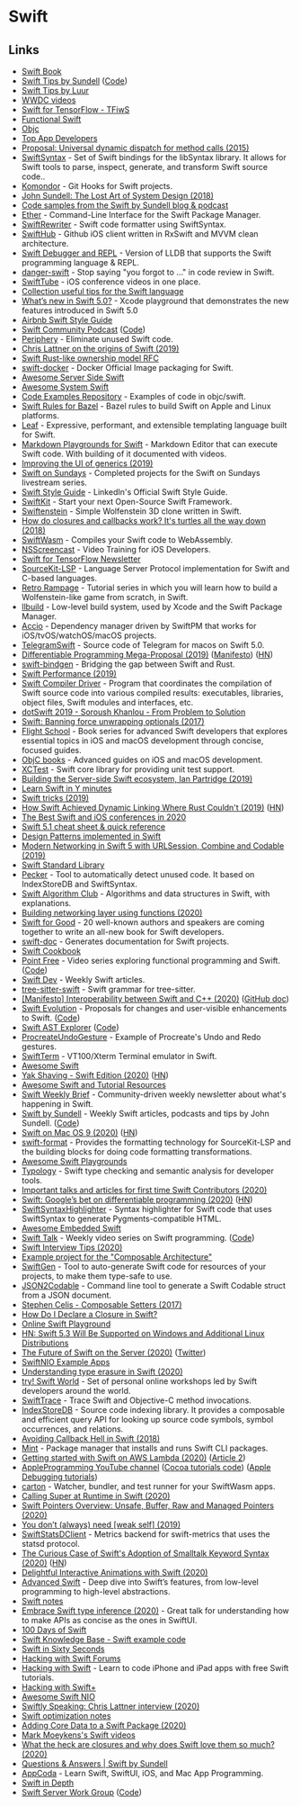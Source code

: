 # Swift

## Links

* [Swift Book](https://docs.swift.org/swift-book/)
* [Swift Tips by Sundell](https://www.swiftbysundell.com/tips/) \([Code](https://github.com/JohnSundell/SwiftTips)\)
* [Swift Tips by Luur](https://github.com/Luur/SwiftTips)
* [WWDC videos](https://developer.apple.com/videos/)
* [Swift for TensorFlow - TFiwS](https://www.youtube.com/watch?v=Yze693W4MaU&t=0s&index=14&list=PLQY2H8rRoyvxjVx3zfw4vA4cvlKogyLNN)
* [Functional Swift](https://www.objc.io/books/functional-swift/)
* [Objc](https://www.objc.io/)
* [Top App Developers](https://github.com/app-developers/top)
* [Proposal: Universal dynamic dispatch for method calls \(2015\)](https://lists.swift.org/pipermail/swift-evolution/Week-of-Mon-20151207/001948.html)
* [SwiftSyntax](https://github.com/apple/swift-syntax) - Set of Swift bindings for the libSyntax library. It allows for Swift tools to parse, inspect, generate, and transform Swift source code..
* [Komondor](https://github.com/orta/Komondor) - Git Hooks for Swift projects.
* [John Sundell: The Lost Art of System Design \(2018\)](https://www.youtube.com/watch?v=ujOc3a7Hav0)
* [Code samples from the Swift by Sundell blog & podcast](https://github.com/JohnSundell/SwiftBySundell)
* [Ether](https://github.com/Ether-CLI/Ether) - Command-Line Interface for the Swift Package Manager.
* [SwiftRewriter](https://github.com/inamiy/SwiftRewriter) - Swift code formatter using SwiftSyntax.
* [SwiftHub](https://github.com/khoren93/SwiftHub) - Github iOS client written in RxSwift and MVVM clean architecture.
* [Swift Debugger and REPL](https://github.com/apple/swift-lldb) - Version of LLDB that supports the Swift programming language & REPL.
* [danger-swift](https://github.com/danger/swift) - Stop saying "you forgot to …" in code review in Swift.
* [SwiftTube](https://github.com/ahmetws/swifttube) - iOS conference videos in one place.
* [Collection useful tips for the Swift language](https://github.com/vincent-pradeilles/swift-tips)
* [What’s new in Swift 5.0?](https://github.com/twostraws/whats-new-in-swift-5-0) - Xcode playground that demonstrates the new features introduced in Swift 5.0
* [Airbnb Swift Style Guide](https://github.com/airbnb/swift)
* [Swift Community Podcast](https://www.swiftcommunitypodcast.org/) \([Code](https://github.com/SwiftCommunityPodcast/podcast)\)
* [Periphery](https://github.com/peripheryapp/periphery) - Eliminate unused Swift code.
* [Chris Lattner on the origins of Swift \(2019\)](https://oleb.net/2019/chris-lattner-swift-origins/)
* [Swift Rust-like ownership model RFC](https://github.com/apple/swift/blob/master/docs/OwnershipManifesto.md)
* [swift-docker](https://github.com/apple/swift-docker) - Docker Official Image packaging for Swift.
* [Awesome Server Side Swift](https://github.com/cak/awesome-server-side-swift)
* [Awesome System Swift](https://github.com/felix91gr/awesome-system-swift)
* [Code Examples Repository](https://github.com/kharrison/CodeExamples) - Examples of code in objc/swift.
* [Swift Rules for Bazel](https://github.com/bazelbuild/rules_swift) - Bazel rules to build Swift on Apple and Linux platforms.
* [Leaf](https://github.com/vapor/leaf) - Expressive, performant, and extensible templating language built for Swift.
* [Markdown Playgrounds for Swift](https://github.com/objcio/markdown-playgrounds) - Markdown Editor that can execute Swift code. With building of it documented with videos.
* [Improving the UI of generics \(2019\)](https://forums.swift.org/t/improving-the-ui-of-generics/22814)
* [Swift on Sundays](https://github.com/twostraws/SwiftOnSundays) - Completed projects for the Swift on Sundays livestream series.
* [Swift Style Guide](https://github.com/linkedin/swift-style-guide) - LinkedIn's Official Swift Style Guide.
* [SwiftKit](https://github.com/SvenTiigi/SwiftKit) - Start your next Open-Source Swift Framework.
* [Swiftenstein](https://github.com/nicklockwood/Swiftenstein) - Simple Wolfenstein 3D clone written in Swift.
* [How do closures and callbacks work? It's turtles all the way down \(2018\)](https://desiatov.com/closures/)
* [SwiftWasm](https://swiftwasm.org/) - Compiles your Swift code to WebAssembly.
* [NSScreencast](https://nsscreencast.com/episodes) - Video Training for iOS Developers.
* [Swift for TensorFlow Newsletter](https://www.s4tfnews.com/issues)
* [SourceKit-LSP](https://github.com/apple/sourcekit-lsp) - Language Server Protocol implementation for Swift and C-based languages.
* [Retro Rampage](https://github.com/nicklockwood/RetroRampage) - Tutorial series in which you will learn how to build a Wolfenstein-like game from scratch, in Swift.
* [llbuild](https://github.com/apple/swift-llbuild) - Low-level build system, used by Xcode and the Swift Package Manager.
* [Accio](https://github.com/JamitLabs/Accio) - Dependency manager driven by SwiftPM that works for iOS/tvOS/watchOS/macOS projects.
* [TelegramSwift](https://github.com/overtake/TelegramSwift) - Source code of Telegram for macos on Swift 5.0.
* [Differentiable Programming Mega-Proposal \(2019\)](https://forums.swift.org/t/differentiable-programming-mega-proposal/28547) \([Manifesto](https://github.com/apple/swift/blob/master/docs/DifferentiableProgramming.md)\) \([HN](https://news.ycombinator.com/item?id=21521233)\)
* [swift-bindgen](https://github.com/rustswift/swift-bindgen) - Bridging the gap between Swift and Rust.
* [Swift Performance \(2019\)](https://forums.swift.org/t/swift-performance/28776)
* [Swift Compiler Driver](https://github.com/apple/swift-driver) - Program that coordinates the compilation of Swift source code into various compiled results: executables, libraries, object files, Swift modules and interfaces, etc.
* [dotSwift 2019 - Soroush Khanlou - From Problem to Solution](https://www.youtube.com/watch?v=3G_ffcgRLMw)
* [Swift: Banning force unwrapping optionals \(2017\)](https://blog.timac.org/2017/0628-swift-banning-force-unwrapping-optionals/)
* [Flight School](https://flight.school/) - Book series for advanced Swift developers that explores essential topics in iOS and macOS development through concise, focused guides.
* [ObjC books](https://www.objc.io/books/) - Advanced guides on iOS and macOS development.
* [XCTest](https://github.com/apple/swift-corelibs-xctest) - Swift core library for providing unit test support.
* [Building the Server-side Swift ecosystem, Ian Partridge \(2019\)](https://www.youtube.com/watch?v=CzTikweGO3E)
* [Learn Swift in Y minutes](https://learnxinyminutes.com/docs/swift/)
* [Swift tricks \(2019\)](http://eon.codes/blog/2019/10/19/Swift-tricks/)
* [How Swift Achieved Dynamic Linking Where Rust Couldn't \(2019\)](https://gankra.github.io/blah/swift-abi/) \([HN](https://news.ycombinator.com/item?id=21488415)\)
* [The Best Swift and iOS conferences in 2020](https://www.hackingwithswift.com/articles/206/the-best-swift-and-ios-conferences-in-2020)
* [Swift 5.1 cheat sheet & quick reference](https://koenig-media.raywenderlich.com/uploads/2020/12/RW-Swift-5.1-Cheatsheet-1.0.pdf)
* [Design Patterns implemented in Swift](https://github.com/ochococo/Design-Patterns-In-Swift)
* [Modern Networking in Swift 5 with URLSession, Combine and Codable \(2019\)](https://www.vadimbulavin.com/modern-networking-in-swift-5-with-urlsession-combine-framework-and-codable/)
* [Swift Standard Library](https://github.com/apple/swift/tree/master/stdlib)
* [Pecker](https://github.com/woshiccm/Pecker) - Tool to automatically detect unused code. It based on IndexStoreDB and SwiftSyntax.
* [Swift Algorithm Club](https://github.com/raywenderlich/swift-algorithm-club) - Algorithms and data structures in Swift, with explanations.
* [Building networking layer using functions \(2020\)](https://swiftwithmajid.com/2020/01/08/building-networking-layer-using-functions/)
* [Swift for Good](https://www.swiftforgood.com/) - 20 well-known authors and speakers are coming together to write an all-new book for Swift developers.
* [swift-doc](https://github.com/SwiftDocOrg/swift-doc) - Generates documentation for Swift projects.
* [Swift Cookbook](https://github.com/melling/SwiftCookBook)
* [Point Free](https://www.pointfree.co/) - Video series exploring functional programming and Swift. \([Code](https://github.com/pointfreeco/pointfreeco)\)
* [Swift Dev](https://theswiftdev.com/) - Weekly Swift articles.
* [tree-sitter-swift](https://github.com/tree-sitter/tree-sitter-swift) - Swift grammar for tree-sitter.
* [\[Manifesto\] Interoperability between Swift and C++ \(2020\)](https://forums.swift.org/t/manifesto-interoperability-between-swift-and-c/33874) \([GitHub doc](https://github.com/apple/swift/blob/master/docs/CppInteroperabilityManifesto.md)\)
* [Swift Evolution](https://apple.github.io/swift-evolution/) - Proposals for changes and user-visible enhancements to Swift. \([Code](https://github.com/apple/swift-evolution)\)
* [Swift AST Explorer](https://swift-ast-explorer.kishikawakatsumi.com/) \([Code](https://github.com/kishikawakatsumi/swift-ast-explorer-playground)\)
* [ProcreateUndoGesture](https://github.com/SavageSource/ProcreateUndoGesture) - Example of Procreate's Undo and Redo gestures.
* [SwiftTerm](https://github.com/migueldeicaza/SwiftTerm) - VT100/Xterm Terminal emulator in Swift.
* [Awesome Swift](https://github.com/matteocrippa/awesome-swift)
* [Yak Shaving - Swift Edition \(2020\)](https://tirania.org/blog/archive/2020/Mar-24.html) \([HN](https://news.ycombinator.com/item?id=22682003)\)
* [Awesome Swift and Tutorial Resources](https://github.com/MaxChen/awesome-swift-and-tutorial-resources)
* [Swift Weekly Brief](https://swiftweekly.github.io/) - Community-driven weekly newsletter about what's happening in Swift.
* [Swift by Sundell](https://swiftbysundell.com/) - Weekly Swift articles, podcasts and tips by John Sundell. \([Code](https://github.com/JohnSundell/SwiftBySundell)\)
* [Swift on Mac OS 9 \(2020\)](https://belkadan.com/blog/2020/04/Swift-on-Mac-OS-9/) \([HN](https://news.ycombinator.com/item?id=22754667)\)
* [swift-format](https://github.com/apple/swift-format) - Provides the formatting technology for SourceKit-LSP and the building blocks for doing code formatting transformations.
* [Awesome Swift Playgrounds](https://github.com/uraimo/Awesome-Swift-Playgrounds)
* [Typology](https://github.com/MaxDesiatov/Typology) - Swift type checking and semantic analysis for developer tools.
* [Important talks and articles for first time Swift Contributors \(2020\)](https://forums.swift.org/t/important-talks-and-articles-for-first-time-swift-contributors/34537)
* [Swift: Google’s bet on differentiable programming \(2020\)](https://tryolabs.com/blog/2020/04/02/swift-googles-bet-on-differentiable-programming/) \([HN](https://news.ycombinator.com/item?id=22820852)\)
* [SwiftSyntaxHighlighter](https://github.com/NSHipster/SwiftSyntaxHighlighter) - Syntax highlighter for Swift code that uses SwiftSyntax to generate Pygments-compatible HTML.
* [Awesome Embedded Swift](https://github.com/Cosmo/awesome-embedded-swift)
* [Swift Talk](https://talk.objc.io/) - Weekly video series on Swift programming. \([Code](https://github.com/objcio/swift-talk-backend)\)
* [Swift Interview Tips \(2020\)](https://www.youtube.com/playlist?list=PL8seg1JPkqgF5wazzCKSq3EEfqt3t8mvA)
* [Example project for the "Composable Architecture"](https://github.com/finestructure/PFCompArch)
* [SwiftGen](https://github.com/SwiftGen/SwiftGen) - Tool to auto-generate Swift code for resources of your projects, to make them type-safe to use.
* [JSON2Codable](https://github.com/simonboots/json2codable) - Command line tool to generate a Swift Codable struct from a JSON document.
* [Stephen Celis - Composable Setters \(2017\)](https://www.youtube.com/watch?v=I23AC09YnHo)
* [How Do I Declare a Closure in Swift?](https://fuckingclosuresyntax.com/)
* [Online Swift Playground](http://online.swiftplayground.run/)
* [HN: Swift 5.3 Will Be Supported on Windows and Additional Linux Distributions](https://news.ycombinator.com/item?id=23198914)
* [The Future of Swift on the Server \(2020\)](https://www.timc.dev/posts/future-of-server-side-swift/) \([Twitter](https://twitter.com/0xTim/status/1261310804651106305)\)
* [SwiftNIO Example Apps](https://github.com/apple/swift-nio-examples)
* [Understanding type erasure in Swift \(2020\)](https://www.donnywals.com/understanding-type-erasure-in-swift/)
* [try! Swift World](https://www.tryswift.co/world/) - Set of personal online workshops led by Swift developers around the world.
* [SwiftTrace](https://github.com/johnno1962/SwiftTrace) - Trace Swift and Objective-C method invocations.
* [IndexStoreDB](https://github.com/apple/indexstore-db) - Source code indexing library. It provides a composable and efficient query API for looking up source code symbols, symbol occurrences, and relations.
* [Avoiding Callback Hell in Swift \(2018\)](https://swiftrocks.com/avoiding-callback-hell-in-swift)
* [Mint](https://github.com/yonaskolb/Mint) - Package manager that installs and runs Swift CLI packages.
* [Getting started with Swift on AWS Lambda \(2020\)](https://fabianfett.de/getting-started-with-swift-aws-lambda-runtime) \([Article 2](https://swift.org/blog/aws-lambda-runtime/)\)
* [AppleProgramming YouTube channel](https://www.youtube.com/AppleProgramming) \([Cocoa tutorials code](https://github.com/lucasderraugh/AppleProg-Cocoa-Tutorials)\) \([Apple Debugging tutorials](https://github.com/lucasderraugh/AppleProg-Debugging-Tutorials)\)
* [carton](https://github.com/swiftwasm/carton) - Watcher, bundler, and test runner for your SwiftWasm apps.
* [Calling Super at Runtime in Swift \(2020\)](https://steipete.wtf/posts/calling-super-at-runtime/)
* [Swift Pointers Overview: Unsafe, Buffer, Raw and Managed Pointers \(2020\)](https://www.vadimbulavin.com/swift-pointers-overview-unsafe-buffer-raw-and-managed-pointers/)
* [You don’t \(always\) need \[weak self\] \(2019\)](https://medium.com/flawless-app-stories/you-dont-always-need-weak-self-a778bec505ef)
* [SwiftStatsDClient](https://github.com/apple/swift-statsd-client) - Metrics backend for swift-metrics that uses the statsd protocol.
* [The Curious Case of Swift's Adoption of Smalltalk Keyword Syntax \(2020\)](https://blog.metaobject.com/2020/06/the-curious-case-of-swift-adoption-of.html) \([HN](https://news.ycombinator.com/item?id=23517269)\)
* [Delightful Interactive Animations with Swift \(2020\)](https://www.onswiftwings.com/posts/interactive-animations/)
* [Advanced Swift](https://www.objc.io/books/advanced-swift/) - Deep dive into Swift’s features, from low-level programming to high-level abstractions.
* [Swift notes](https://app.milanote.com/1JMJuo1BH9mmcm?p=e4n1rBq3PKM)
* [Embrace Swift type inference \(2020\)](https://developer.apple.com/videos/play/wwdc2020/10165/) - Great talk for understanding how to make APIs as concise as the ones in SwiftUI.
* [100 Days of Swift](https://www.hackingwithswift.com/100)
* [Swift Knowledge Base - Swift example code](https://www.hackingwithswift.com/example-code)
* [Swift in Sixty Seconds](https://www.hackingwithswift.com/sixty)
* [Hacking with Swift Forums](https://www.hackingwithswift.com/forums)
* [Hacking with Swift](https://www.hackingwithswift.com/) - Learn to code iPhone and iPad apps with free Swift tutorials.
* [Hacking with Swift+](https://www.hackingwithswift.com/plus)
* [Awesome Swift NIO](https://github.com/slashmo/awesome-swift-nio)
* [Swiftly Speaking: Chris Lattner interview \(2020\)](https://www.youtube.com/watch?v=OAaQhW4ifu0)
* [Swift optimization notes](https://github.com/kelvin13/png/blob/master/benchmarks/README.md)
* [Adding Core Data to a Swift Package \(2020\)](https://ishabazz.dev/blog/2020/7/5/using-core-data-with-swift-package-manager)
* [Mark Moeykens's Swift videos](https://www.youtube.com/c/MarkMoeykens/playlists)
* [What the heck are closures and why does Swift love them so much? \(2020\)](https://www.hackingwithswift.com/quick-start/understanding-swift/what-the-heck-are-closures-and-why-does-swift-love-them-so-much)
* [Questions & Answers \| Swift by Sundell](https://swiftbysundell.com/questions/)
* [AppCoda](https://www.appcoda.com/) - Learn Swift, SwiftUI, iOS, and Mac App Programming.
* [Swift in Depth](https://www.swiftindepth.com/)
* [Swift Server Work Group](https://swift.org/server/) \([Code](https://github.com/swift-server)\)

